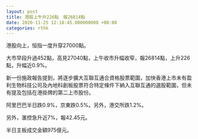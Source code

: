 ```yaml
---
layout: post
title: 港股上午升226點　報26814點
date: 2020-11-25 12:18:45.000000000 +08:00
categories: rthk
---
```


港股向上，恒指一度升穿27000點。

大市早段升過452點，高見27040點，上午收市升幅收窄，報26814點，上升226點，升幅近0.9%。

新一份施政報告提到，將逐步擴大互聯互通合資格股票範圍，加快香港上市未有盈利生物科技公司及內地科創板股票符合特定條件下納入互聯互通的選股範圍，但未有提及包括在港掛牌的第二上市股份。

阿里巴巴半日跌0.9%，京東跌0.5%。另外，港交所跌1.2%。

另外，滙控急升近7%，報42.45元。

半日主板成交金額975億元。
